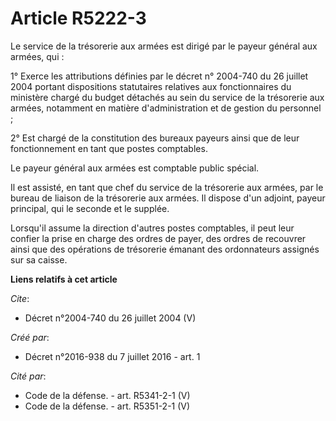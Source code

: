 # Article R5222-3

Le service de la trésorerie aux armées est dirigé par le payeur général aux armées, qui : 

1° Exerce les attributions définies par le décret n° 2004-740 du 26 juillet 2004 portant dispositions statutaires relatives
aux fonctionnaires du ministère chargé du budget détachés au sein du service de la trésorerie aux armées, notamment en
matière d'administration et de gestion du personnel ; 

2° Est chargé de la constitution des bureaux payeurs ainsi que de leur fonctionnement en tant que postes comptables. 

Le payeur général aux armées est comptable public spécial. 

Il est assisté, en tant que chef du service de la trésorerie aux armées, par le bureau de liaison de la trésorerie aux
armées. Il dispose d'un adjoint, payeur principal, qui le seconde et le supplée. 

Lorsqu'il assume la direction d'autres postes comptables, il peut leur confier la prise en charge des ordres de payer, des
ordres de recouvrer ainsi que des opérations de trésorerie émanant des ordonnateurs assignés sur sa caisse.

**Liens relatifs à cet article**

_Cite_:

  - Décret n°2004-740 du 26 juillet 2004 (V)

_Créé par_:

  - Décret n°2016-938 du 7 juillet 2016 - art. 1

_Cité par_:

  - Code de la défense. - art. R5341-2-1 (V)
  - Code de la défense. - art. R5351-2-1 (V)
